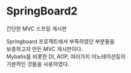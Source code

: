 # SpringBoard2
간단한 MVC 스프링 게시판

Springboard 프로젝트에서 부족하였던 부분들을 <br>
보충하고자 만든 MVC 게시판이다.<br>
Mybatis를 비롯한 DI, AOP, 여러가지 어노테이션등의<br>
기본적인 것들을 사용하였다.
